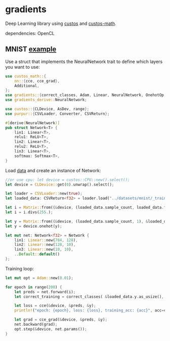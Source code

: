 # gradients

Deep Learning library using [custos] and [custos-math].

dependencies: OpenCL

[custos]: https://github.com/elftausend/custos
[custos-math]: https://github.com/elftausend/custos-math

## MNIST [example] 
[example]: https://github.com/elftausend/gradients/blob/main/gradients/examples/mnist.rs
Use a struct that implements the NeuralNetwork trait to define which layers you want to use:

```rust
use custos_math::{
    nn::{cce, cce_grad},
    Additional,
};
use gradients::{correct_classes, Adam, Linear, NeuralNetwork, OnehotOp, ReLU, Softmax};
use gradients_derive::NeuralNetwork;

use custos::{CLDevice, AsDev, range};
use purpur::{CSVLoader, Converter, CSVReturn};

#[derive(NeuralNetwork)]
pub struct Network<T> {
    lin1: Linear<T>,
    relu1: ReLU<T>,
    lin2: Linear<T>,
    relu2: ReLU<T>,
    lin3: Linear<T>,
    softmax: Softmax<T>,
}
```
Load [data] and create an instance of Network:

[data]: https://www.kaggle.com/datasets/oddrationale/mnist-in-csv

```rust
//or use cpu: let device = custos::CPU::new().select();
let device = CLDevice::get(0).unwrap().select();

let loader = CSVLoader::new(true);
let loaded_data: CSVReturn<f32> = loader.load("../datasets/mnist/_train.csv").unwrap(); //you will need to download the dataset

let i = Matrix::from((&device, (loaded_data.sample_count, loaded_data.features), &loaded_data.x));
let i = i.divs(255.);

let y = Matrix::from((&device, (loaded_data.sample_count, 1), &loaded_data.y));
let y = device.onehot(y);

let mut net: Network<f32> = Network {
    lin1: Linear::new(784, 128),
    lin2: Linear::new(128, 10),
    lin3: Linear::new(10, 10),
    ..Default::default()
};
```

Training loop:

```rust
let mut opt = Adam::new(0.01);

for epoch in range(200) {
    let preds = net.forward(i);
    let correct_training = correct_classes( &loaded_data.y.as_usize(), preds) as f32;

    let loss = cce(&device, &preds, &y);
    println!("epoch: {epoch}, loss: {loss}, training_acc: {acc}", acc=correct_training / loaded_data.sample_count() as f32);

    let grad = cce_grad(&device, &preds, &y);
    net.backward(grad);
    opt.step(&device, net.params());
}
```

